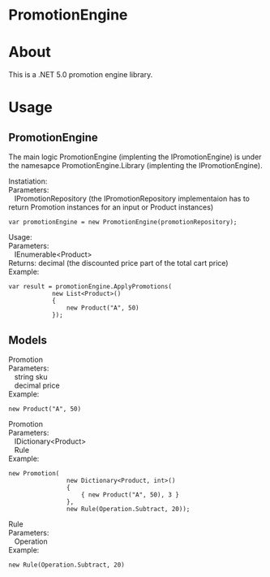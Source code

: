 # PromotionEngine

# About

This is a .NET 5.0 promotion engine library.

# Usage

## PromotionEngine

The main logic PromotionEngine (implenting the IPromotionEngine) is under the namesapce PromotionEngine.Library (implenting the IPromotionEngine).

Instatiation:<br />
Parameters:<br />
&nbsp;&nbsp;&nbsp;IPromotionRepository (the IPromotionRepository implementaion has to return Promotion instances for an input or Product instances)
```
var promotionEngine = new PromotionEngine(promotionRepository);
```
Usage:<br />
Parameters:<br />
&nbsp;&nbsp;&nbsp;IEnumerable\<Product\><br />
Returns: decimal (the discounted price part of the total cart price)<br />
Example:<br />
```
var result = promotionEngine.ApplyPromotions(
            new List<Product>()
            {
                new Product("A", 50)
            });
```

## Models

Promotion<br />
Parameters:<br />
&nbsp;&nbsp;&nbsp;string sku<br />
&nbsp;&nbsp;&nbsp;decimal price<br />
Example:<br />
```
new Product("A", 50)
```

Promotion<br />
Parameters:<br />
&nbsp;&nbsp;&nbsp;IDictionary\<Product\><br />
&nbsp;&nbsp;&nbsp;Rule<br />
Example:
```
new Promotion(
                new Dictionary<Product, int>()
                {
                    { new Product("A", 50), 3 }
                },
                new Rule(Operation.Subtract, 20));
```

Rule<br />
Parameters:<br />
&nbsp;&nbsp;&nbsp;Operation<br />
Example:<br />
```
new Rule(Operation.Subtract, 20)
```
